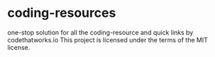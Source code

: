 # coding-resources
one-stop solution for all the coding-resource and quick links by codethatworks.io
This project is licensed under the terms of the MIT license.
